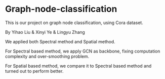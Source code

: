 # Graph-node-classification
This is our project on graph node classification, using Cora dataset.

By Yihao Liu & Xinyi Ye & Lingyu Zhang

We applied both Spectral method and Spatial method.

For Spectral based method, we apply GCN as backbone, fixing computation complexity and over-smoothing problem.

For Spatial based method, we compare it to Spectral based method and turned out to perform better.
